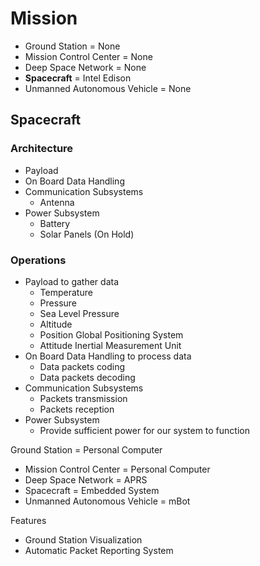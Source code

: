 # Mission

- Ground Station = None
- Mission Control Center = None
- Deep Space Network = None
- __Spacecraft__ = Intel Edison
- Unmanned Autonomous Vehicle =	None

## Spacecraft

### Architecture

- Payload
- On Board Data Handling
- Communication Subsystems
  - Antenna
- Power Subsystem
  - Battery
  - Solar Panels (On Hold)

### Operations

- Payload to gather data
  - Temperature
  - Pressure
  - Sea Level Pressure
  - Altitude
  - Position Global Positioning System
  - Attitude Inertial Measurement Unit
- On Board Data Handling to process data
  - Data packets coding
  - Data packets decoding
- Communication Subsystems
  - Packets transmission
  - Packets reception
- Power Subsystem
  - Provide sufficient power for our system to function


 Ground Station = Personal Computer
- Mission Control Center = Personal Computer
- Deep Space Network = APRS
- Spacecraft = Embedded System
- Unmanned Autonomous Vehicle = mBot

Features

- Ground Station Visualization
- Automatic Packet Reporting System